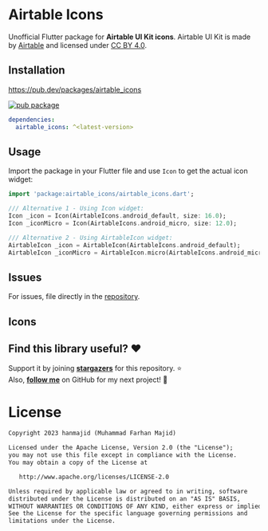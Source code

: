 # Airtable Icons

Unofficial Flutter package for **Airtable UI Kit icons**. Airtable UI Kit is made by [Airtable](https://www.figma.com/@airtable) and licensed under [CC BY 4.0](https://creativecommons.org/licenses/by/4.0/).

## Installation

https://pub.dev/packages/airtable_icons

[![pub package](https://img.shields.io/pub/v/airtable_icons.svg)](https://pub.dev/packages/airtable_icons)

```yaml
dependencies:
  airtable_icons: ^<latest-version>
```

## Usage

Import the package in your Flutter file and use `Icon` to get the actual icon widget:

```dart
import 'package:airtable_icons/airtable_icons.dart';

/// Alternative 1 - Using Icon widget:
Icon _icon = Icon(AirtableIcons.android_default, size: 16.0);
Icon _iconMicro = Icon(AirtableIcons.android_micro, size: 12.0);

/// Alternative 2 - Using AirtableIcon widget:
AirtableIcon _icon = AirtableIcon(AirtableIcons.android_default);
AirtableIcon _iconMicro = AirtableIcon.micro(AirtableIcons.android_micro);
```

## Issues

For issues, file directly in the [repository](https://github.com/hanmajid/airtable_icons/issues).

## Icons


## Find this library useful? ❤️

Support it by joining __[stargazers](https://github.com/hanmajid/airtable_icons/stargazers)__ for this repository. ⭐️ <br>
Also, __[follow me](https://github.com/hanmajid)__ on GitHub for my next project! 🤩

# License

```xml
Copyright 2023 hanmajid (Muhammad Farhan Majid)

Licensed under the Apache License, Version 2.0 (the "License");
you may not use this file except in compliance with the License.
You may obtain a copy of the License at

   http://www.apache.org/licenses/LICENSE-2.0

Unless required by applicable law or agreed to in writing, software
distributed under the License is distributed on an "AS IS" BASIS,
WITHOUT WARRANTIES OR CONDITIONS OF ANY KIND, either express or implied.
See the License for the specific language governing permissions and
limitations under the License.
```